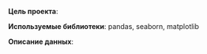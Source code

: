 **Цель проекта**: 


**Используемые библиотеки**:
pandas, seaborn, matplotlib

**Описание данных**:



